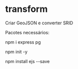 # transform
Criar GeoJSON e converter SRID

Pacotes necessários:

npm i express pg

npm init -y

npm install ejs --save

